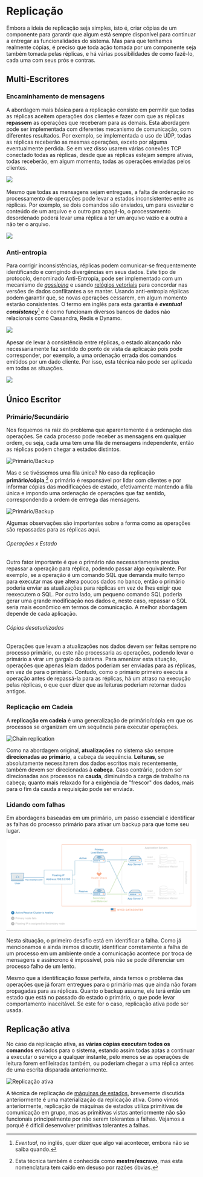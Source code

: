 # Replicação
Embora a ideia de replicação seja simples, isto é, criar cópias de um componente para garantir que algum está sempre disponível para continuar a entregar as funcionalidades do sistema.
Mas para que tenhamos realmente cópias, é preciso que toda ação tomada por um componente seja também tomada pelas réplicas, e há várias possibilidades de como fazê-lo, cada uma com seus prós e contras.


## Multi-Escritores
### Encaminhamento de mensagens
A abordagem mais básica para a replicação consiste em permitir que todas as réplicas aceitem operações dos clientes e fazer com que as réplicas **repassem** as operações que receberam para as demais.
Esta abordagem pode ser implementada com diferentes mecanismo de comunicação, com diferentes resultados.
Por exemplo, se implementada o uso de UDP, todas as réplicas receberão as mesmas operações, exceto por alguma eventualmente perdida.
Se em vez disso usarem várias conexões TCP conectado todas as réplicas, desde que as réplicas estejam sempre ativas, todas receberão, em algum momento, todas as operações enviadas pelos clientes.

![](../drawings/replication.drawio#0)

Mesmo que todas as mensagens sejam entregues, a falta de ordenação no processamento de operações pode levar a estados inconsistentes entre as réplicas.
Por exemplo, se dois comandos são enviados, um para esvaziar o conteúdo de um arquivo e o outro pra apagá-lo, o processamento desordenado poderá levar uma réplica a ter um arquivo vazio e a outra a não ter o arquivo.

![](../drawings/replication.drawio#1)


### Anti-entropia
Para corrigir inconsistências, réplicas podem comunicar-se frequentemente identificando e corrigindo divergências em seus dados.
Este tipo de protocolo, denominado Anti-Entropia, pode ser implementado com um mecanismo de [*gossiping*](../comm/epidemics.md) e usando [relógios vetoriais](../time/logical.md) para concordar nas versões de dados conflitantes a se manter.
Usando anti-entropia réplicas podem garantir que, se novas operações cessarem, em algum momento estarão consistentes.
O termo em inglês para esta garantia é ***eventual consistency***[^eventual] e é como funcionam diversos bancos de dados não relacionais como Cassandra, Redis e Dynamo.

[^eventual]: *Eventual*, no inglês, quer dizer que algo vai acontecer, embora não se saiba quando.

![](../drawings/replication.drawio#2)

Apesar de levar à consistência entre réplicas, o estado alcançado não necessariamente faz sentido do ponto de vista da aplicação pois pode corresponder, por exemplo, a uma ordenação errada dos comandos emitidos por um dado cliente.
Por isso, esta técnica não pode ser aplicada em todas as situações.

![](../drawings/replication.drawio#3)


## Único Escritor
### Primário/Secundário
Nos foquemos na raiz do problema que aparentemente é a ordenação das operações.
Se cada processo pode receber as mensagens em qualquer ordem, ou seja, cada uma tem uma fila de mensagens independente, então as réplicas podem chegar a estados distintos.

![Primário/Backup](../drawings/replication.drawio#4)

Mas e se tivéssemos uma fila única?
No caso da replicação **primário/cópia**,[^mestreescravo] o primário é responsável por lidar com clientes e por informar cópias das modificações de estado, efetivamente mantendo a fila única e impondo uma ordenação de operações que faz sentido, correspondendo a ordem de entrega das mensagens.

[^mestreescravo]: Esta técnica também é conhecida como **mestre/escravo**, mas esta nomenclatura tem caído em desuso por razões óbvias.

![Primário/Backup](../drawings/replication.drawio#5)

Algumas observações são importantes sobre a forma como as operações são repassadas para as réplicas aqui.

###### Operações x Estado
Outro fator importante é que o primário não necessariamente precisa repassar a operação para réplica, podendo passar algo equivalente.
Por exemplo, se a operação é um comando SQL que demanda muito tempo para executar mas que altera poucos dados no banco, então o primário poderia enviar as atualizações para réplicas em vez de lhes exigir que reexecutem o SQL.
Por outro lado, um pequeno comando SQL poderia gerar uma grande modificação nos dados e, neste caso, repassar o SQL seria mais econômico em termos de comunicação.
A melhor abordagem depende de cada aplicação.

###### Cópias desatualizadas
Operações que levam a atualizações nos dados devem ser feitas sempre no processo primário, ou este não processaria as operações, podendo levar o primário a virar um gargalo do sistema.
Para amenizar esta situação, operações que apenas leiam dados poderiam ser enviadas para as réplicas, em vez de para o primário.
Contudo, como o primário primeiro executa a operação antes de repassá-la para as réplicas, há um atraso na execução pelas réplicas, o que quer dizer que as leituras poderiam retornar dados antigos.


### Replicação em Cadeia
A **replicação em cadeia** é uma generalização de primário/cópia em que os processos se organizam em um sequência para executar operações.

![Chain replication](../drawings/replication.drawio#6)


Como na abordagem original, **atualizações** no sistema são sempre **direcionadas ao primário**, a cabeça da sequência. 
**Leituras**, se absolutamente necessitarem dos dados escritos mais recentemente, também devem ser direcionadas à **cabeça**. 
Caso contrário, podem ser direcionadas aos processos na **cauda**, diminuindo a carga de trabalho na cabeça; quanto mais relaxado for a exigência de "frescor" dos dados, mais para o fim da cauda a requisição pode ser enviada.



### Lidando com falhas
Em abordagens baseadas em um primário, um passo essencial é identificar as falhas do processo primário para ativar um backup para que tome seu lugar.

![ha](../images/ha-diagram-animated.gif)

Nesta situação, o primeiro desafio está em identificar a falha.
Como já mencionamos e ainda iremos discutir, identificar corretamente a falha de um processo em um ambiente onde a comunicação acontece por troca de mensagens e assíncrono é impossível, pois não se pode diferenciar um processo falho de um lento.

Mesmo que a identificação fosse perfeita, ainda temos o problema das operações que já foram entregues para o primário mas que ainda não foram propagadas para as réplicas.
Quanto o backup assume, ele terá então um estado que está no passado do estado o primário, o que pode levar comportamento inaceitável.
Se este for o caso, replicação ativa pode ser usada.

## Replicação ativa

No caso da replicação ativa, as **várias cópias executam todos os comandos** enviados para o sistema, estando assim todas aptas a continuar a executar o serviço a qualquer instante, pelo menos se as operações de leitura forem enfileiradas também, ou poderiam chegar a uma réplica antes de uma escrita disparada anteriormente.

![Replicação ativa](../drawings/replication.drawio#7)


A técnica de replicação de [máquinas de estados](../time/logical/#comunicacao-em-grupo), brevemente discutida anteriormente é uma materialização da replicação ativa.
Como vimos anteriormente, replicação de máquinas de estados utiliza primitivas de comunicação em grupo, mas as primitivas vistas anteriormente não são funcionais principalmente por não serem tolerantes a falhas. 
Vejamos a porquê é difícil desenvolver primitivas tolerantes a falhas.


